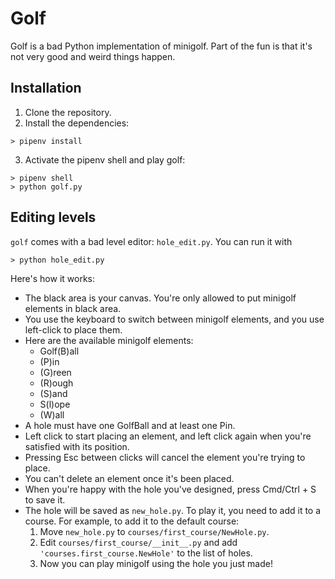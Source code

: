 # Golf
Golf is a bad Python implementation of minigolf. 
Part of the fun is that it's not very good and weird things happen.

## Installation
1. Clone the repository.
2. Install the dependencies:
```
> pipenv install
```
3. Activate the pipenv shell and play golf:
```
> pipenv shell
> python golf.py
```

## Editing levels
`golf` comes with a bad level editor: `hole_edit.py`. You can run it with
```
> python hole_edit.py
```
Here's how it works:
- The black area is your canvas. You're only allowed to put minigolf elements in black area.
- You use the keyboard to switch between minigolf elements, and you use left-click to place them.
- Here are the available minigolf elements:
  - Golf(B)all
  - (P)in
  - (G)reen
  - (R)ough
  - (S)and
  - S(l)ope
  - (W)all
- A hole must have one GolfBall and at least one Pin.
- Left click to start placing an element, and left click again when you're satisfied with its position.
- Pressing Esc between clicks will cancel the element you're trying to place.
- You can't delete an element once it's been placed.
- When you're happy with the hole you've designed, press Cmd/Ctrl + S to save it.
- The hole will be saved as `new_hole.py`. To play it, you need to add it to a course. For example, to add it to the default course:
  1. Move `new_hole.py` to `courses/first_course/NewHole.py`.
  2. Edit `courses/first_course/__init__.py` and add `'courses.first_course.NewHole'` to the list of holes.
  3. Now you can play minigolf using the hole you just made!

